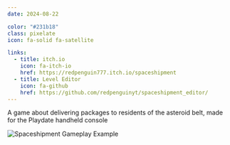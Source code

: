 ```yaml
---
date: 2024-08-22

color: "#231b18"
class: pixelate
icon: fa-solid fa-satellite

links:
  - title: itch.io
    icon: fa-itch-io
    href: https://redpenguin777.itch.io/spaceshipment
  - title: Level Editor
    icon: fa-github
    href: https://github.com/redpenguinyt/spaceshipment_editor/
---
```


A game about delivering packages to residents of the asteroid belt, made for the Playdate handheld console

![Spaceshipment Gameplay Example](https://img.itch.zone/aW1hZ2UvMjU2NTIyNS8xNjM3MTI3Mi5naWY=/original/PIS466.gif)